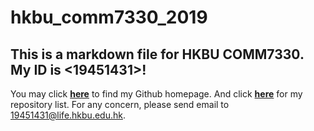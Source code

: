 hkbu_comm7330_2019
========
## This is a markdown file for HKBU COMM7330. My ID is <19451431>!
You may click [**here**](https://github.com/SimonWangOne) to find my Github homepage.
And click [**here**](https://github.com/SimonWangOne?tab=repositories) for my repository list.
For any concern, please send email to <19451431@life.hkbu.edu.hk>.

